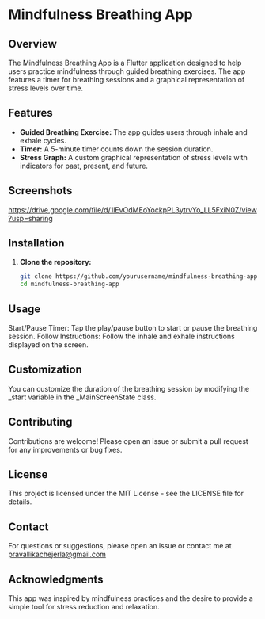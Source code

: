# Mindfulness Breathing App

## Overview

The Mindfulness Breathing App is a Flutter application designed to help users practice mindfulness through guided breathing exercises. The app features a timer for breathing sessions and a graphical representation of stress levels over time.

## Features

- **Guided Breathing Exercise:** The app guides users through inhale and exhale cycles.
- **Timer:** A 5-minute timer counts down the session duration.
- **Stress Graph:** A custom graphical representation of stress levels with indicators for past, present, and future.

## Screenshots
https://drive.google.com/file/d/1lEvOdMEoYockpPL3ytrvYo_LL5FxiN0Z/view?usp=sharing

## Installation

1. **Clone the repository:**
   ```bash
   git clone https://github.com/yourusername/mindfulness-breathing-app.git
   cd mindfulness-breathing-app


## Usage
Start/Pause Timer: Tap the play/pause button to start or pause the breathing session.
Follow Instructions: Follow the inhale and exhale instructions displayed on the screen.

## Customization
You can customize the duration of the breathing session by modifying the _start variable in the _MainScreenState class.

## Contributing
Contributions are welcome! Please open an issue or submit a pull request for any improvements or bug fixes.

## License
This project is licensed under the MIT License - see the LICENSE file for details.

## Contact
For questions or suggestions, please open an issue or contact me at pravallikachejerla@gmail.com

## Acknowledgments
This app was inspired by mindfulness practices and the desire to provide a simple tool for stress reduction and relaxation.
